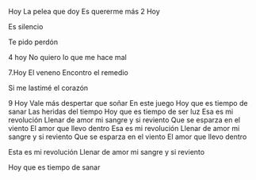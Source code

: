 Hoy
La pelea que doy
Es quererme más
2 Hoy

Es silencio

Te pido perdón

4 hoy
No quiero lo que me hace mal








7.Hoy
El veneno
Encontro el remedio


Si me lastimé el corazón

9 Hoy
Vale más despertar que soñar
En este juego
Hoy que es tiempo de sanar
Las heridas del tiempo
Hoy que es tiempo de ser luz
Esa es mi revolución
Llenar de amor mi sangre y si reviento
Que se esparza en el viento
El amor que llevo dentro
Esa es mi revolución
Llenar de amor mi sangre y si reviento
Que se esparza en el viento
El amor que llevo dentro

Esta es mi revolución
Llenar de amor mi sangre y si reviento








Hoy que es tiempo de sanar